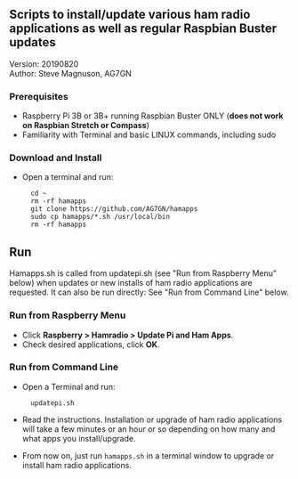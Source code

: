 ## Scripts to install/update various ham radio applications as well as regular Raspbian Buster updates  

Version: 20190820  
Author: Steve Magnuson, AG7GN

### Prerequisites

- Raspberry Pi 3B or 3B+ running Raspbian Buster ONLY (__does not work on Raspbian Stretch or Compass__)
- Familiarity with Terminal and basic LINUX commands, including sudo

### Download and Install

- Open a terminal and run:

		cd ~
		rm -rf hamapps 
		git clone https://github.com/AG7GN/hamapps  
		sudo cp hamapps/*.sh /usr/local/bin
		rm -rf hamapps 

## Run

Hamapps.sh is called from updatepi.sh (see "Run from Raspberry Menu" below) when updates or new installs of ham radio applications are requested.  It can also be run directly:  See "Run from Command Line" below.

### Run from Raspberry Menu

- Click __Raspberry > Hamradio > Update Pi and Ham Apps__.
- Check desired applications, click __OK__.

### Run from Command Line

- Open a Terminal and run:

		updatepi.sh  

- Read the instructions.  Installation or upgrade of ham radio applications will take a few minutes or
an hour or so depending on how many and what apps you install/upgrade.  

- From now on, just run `hamapps.sh` in a terminal window to upgrade or 
install ham radio applications.
